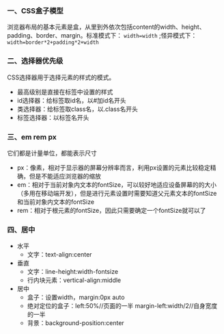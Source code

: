 ### 一、CSS盒子模型
浏览器布局的基本元素是盒，从里到外依次包括content的width、height、padding、border、margin。标准模式下： `width=width` ;怪异模式下： `width=border*2+padding*2+width` 

### 二、选择器优先级
CSS选择器用于选择元素的样式的模式。
- 最高级别是直接在标签中设置的样式
- id选择器：给标签取id名，以#加id名开头
- 类选择器：给标签取class名，以.class名开头
- 标签选择器：以标签名开头

### 三、em rem px
它们都是计量单位，都能表示尺寸
- px：像素，相对于显示器的屏幕分辨率而言，利用px设置的元素比较稳定精确，但是不能适应浏览器的缩放
- em：相对于当前对象内文本的fontSize，可以较好地适应设备屏幕的的大小（多用在移动端开发），但是进行元素设置时需要知道父元素文本的fontSize和当前对象内文本的fontSize
- rem：相对于根元素的fontSize，因此只需要确定一个fontSize就可以了

### 四、居中
+ 水平
  + 文字：text-align:center
+ 垂直
  + 文字：line-height:width-fontsize
  + 行内块元素：vertical-align:middle
+ 居中
  + 盒子：设置width，margin:0px auto
  + 绝对定位的盒子：left:50%//页面的一半 margin-left:width/2//自身宽度的一半
  + 背景：background-position:center

